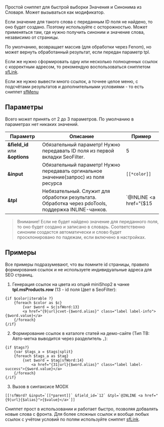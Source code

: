 Простой сниппет для быстрой выборки Значения и Синонима из Словаря. Может вызываться как модификатор.

Если значение для такого слова с переданным ID поля не найдено, то оно будет создано. Поэтому используйте с осторожностью. Может применяться там, где нужно получить синоним и значение слова, независимо от страницы. 

По умолчанию, возвращает массив (для обработки через Fenom), но может вернуть обработанный результат, если передан параметр tpl.

Если же нужно сформировать одну или несколько полноценных ссылок с корректным адресом, то рекомендую воспользоваться сниппетом [sfLink][0].

Если же нужно вывести много ссылок, а точнее целое меню, с подсчётами результатов и дополнительными условиями - то есть сниппет [sfMenu][1]

## Параметры
Всего может принять от 2 до 3 параметров. По умолчанию в параметрах нет никаких значений.

Параметр | Описание | Пример
-------- | -------- | -------
**&field_id** или **&options**| Обязательный параметр! Нужно передавать ID поля из первой вкладки SeoFilter. | 5
**&input**| Обязательный параметр! Нужно передавать оргинальное значение(запрос) из поля ресурса | `[[*color]]`
**&tpl**| Небязательный. Служит для обработки результата. Обработка через pdoTools, поддержка INLINE-чанков. | `@INLINE <a href="{$15|url}color-{$alias}">{$value}</a>`

> Внимание! Если не будет найдено значение для переданного поля, то оно будет создано и записано в словарь. Соответственно синоним создастся автоматически и слово будет просклонировано по падежам, если включено в настройках.

## Примеры 
Все примеры подразумевают, что вы помните id страницы, правило формирования ссылок и не используете индивидуальные адреса для SEO страниц. 

1. Генерация ссылок на цвета из опций miniShop2 в чанке **tpl.msProducts.row** (13 - id поля Цвет в SeoFilter):  
```
{if $color|iterable ?}
    {foreach $color as $c}
        {var $word = $c|sfWord:13}
        <a href="{9|url}cvet-{$word.alias}" class="label label-info">{$word.value}</a>
    {/foreach}
{/if}
```  
2. Формирование ссылок в каталоге статей на демо-сайте (Тип ТВ: Авто-метка выводится через разделитель `,`):  
```
{if $tags?}
    {var $tags_a = $tags|split}
    {foreach $tags_a as $tag}
        {set $word = $tag|sfWord:14}
            <a href="{31|url}{$word.alias}" class="label label-success">{$word.value}</a>
    {/foreach}
{/if}
```  
3. Вызов в синтаксисе MODX  
```
[[!sfWord? &input=`[[*parent]]` &field_id=`12` &tpl=`@INLINE <a href="{9|url}{$alias}">{$value}</a>`]]
```

Сниппет прост в использовании и работает быстро, позволяя добвалять новые слова с фронта.
Для более сложных ссылок и вообще любых ссылок с учётом условий по полям используйте сниппет [sfLink][0].


[0]: /ru/01_Компоненты/44_SeoFilter/04_Сниппеты/01_sfLink.md
[1]: /ru/01_Компоненты/44_SeoFilter/04_Сниппеты/03_sfMenu.md